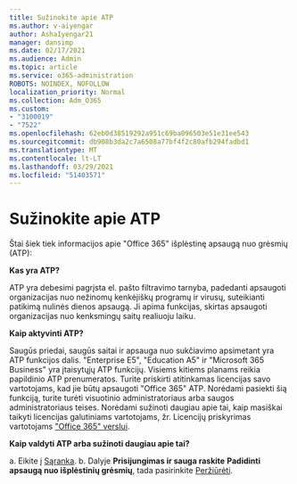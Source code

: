```yaml
---
title: Sužinokite apie ATP
ms.author: v-aiyengar
author: AshaIyengar21
manager: dansimp
ms.date: 02/17/2021
ms.audience: Admin
ms.topic: article
ms.service: o365-administration
ROBOTS: NOINDEX, NOFOLLOW
localization_priority: Normal
ms.collection: Adm_O365
ms.custom:
- "3100019"
- "7522"
ms.openlocfilehash: 62eb0d38519292a951c69ba096503e51e31ee543
ms.sourcegitcommit: db908b3da2c7a6508a77bf4f2c80afb294fadbd1
ms.translationtype: MT
ms.contentlocale: lt-LT
ms.lasthandoff: 03/29/2021
ms.locfileid: "51403571"
---
```

# <a name="learn-about-atp"></a>Sužinokite apie ATP

Štai šiek tiek informacijos apie "Office 365" išplėstinę apsaugą nuo grėsmių (ATP):

**Kas yra ATP?**

ATP yra debesimi pagrįsta el. pašto filtravimo tarnyba, padedanti apsaugoti organizacijas nuo nežinomų kenkėjiškų programų ir virusų, suteikianti patikimą nulinės dienos apsaugą. Ji apima funkcijas, skirtas apsaugoti organizacijas nuo kenksmingų saitų realiuoju laiku.

**Kaip aktyvinti ATP?**

Saugūs priedai, saugūs saitai ir apsauga nuo sukčiavimo apsimetant yra ATP funkcijos dalis. "Enterprise E5", "Education A5" ir "Microsoft 365 Business" yra įtaisytųjų ATP funkcijų. Visiems kitiems planams reikia papildinio ATP prenumeratos. Turite priskirti atitinkamas licencijas savo vartotojams, kad jie būtų apsaugoti "Office 365" ATP. Norėdami pasiekti šią funkciją, turite turėti visuotinio administratoriaus arba saugos administratoriaus teises. Norėdami sužinoti daugiau apie tai, kaip masiškai taikyti licencijas galutiniams vartotojams, žr. Licencijų priskyrimas vartotojams ["Office 365" verslui](https://go.microsoft.com/fwlink/?linkid=2093435).

**Kaip valdyti ATP arba sužinoti daugiau apie tai?**

a. Eikite į [Sąranka](https://go.microsoft.com/fwlink/p/?linkid=2075721).
b. Dalyje **Prisijungimas ir sauga raskite** **Padidinti apsaugą nuo išplėstinių grėsmių**, tada pasirinkite [Peržiūrėti](https://go.microsoft.com/fwlink/?linkid=2109302).
